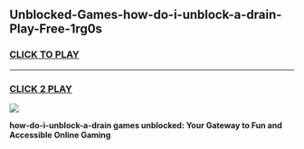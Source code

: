 
## Unblocked-Games-how-do-i-unblock-a-drain-Play-Free-1rg0s
<h3>
<a href="https://premium76.site?title=how-do-i-unblock-a-drain&ref=18A1">CLICK TO PLAY</a></h3>
<hr>

<h3>
<a href="https://premium76.site?title=how-do-i-unblock-a-drain&ref=18A1">CLICK 2 PLAY</a>
  
</h3>

<a href="https://premium76.site?title=how-do-i-unblock-a-drain&ref=18A1"><img src="https://clearcache.store/games.png"></a>


**how-do-i-unblock-a-drain games unblocked: Your Gateway to Fun and Accessible Online Gaming**
